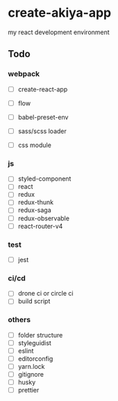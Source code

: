 # create-akiya-app
my react development environment

## Todo
### webpack
- [ ] create-react-app
- [ ] flow
- [ ] babel-preset-env
- [ ] sass/scss loader
- [ ] css module


### js
- [ ] styled-component
- [ ] react
- [ ] redux
- [ ] redux-thunk
- [ ] redux-saga
- [ ] redux-observable
- [ ] react-router-v4

### test
- [ ] jest

### ci/cd
- [ ] drone ci or circle ci
- [ ] build script

### others
- [ ] folder structure
- [ ] styleguidist
- [ ] eslint
- [ ] editorconfig
- [ ] yarn.lock
- [ ] gitignore
- [ ] husky
- [ ] prettier
